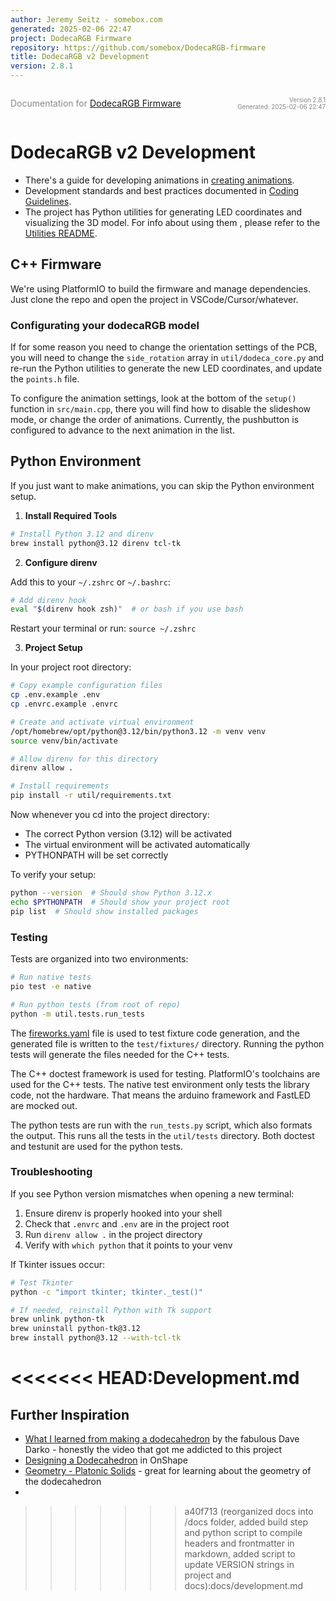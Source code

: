 ```yaml
---
author: Jeremy Seitz - somebox.com
generated: 2025-02-06 22:47
project: DodecaRGB Firmware
repository: https://github.com/somebox/DodecaRGB-firmware
title: DodecaRGB v2 Development
version: 2.8.1
---
```


<div style="display: flex; justify-content: space-between; align-items: center;">
            <div>
                <p style="font-size: 1.0em; color: #888;">Documentation for <a href="https://github.com/somebox/DodecaRGB-firmware">DodecaRGB Firmware</a></p>
            </div>
            <div style="text-align: right; font-size: 0.7em; color: #888;">
                <p>Version 2.8.1<br/>
                Generated: 2025-02-06 22:47</p>
            </div>
          </div>

# DodecaRGB v2 Development

- There's a guide for developing animations in [creating animations](creating_animations.md).
- Development standards and best practices documented in [Coding Guidelines](coding_guidelines.md).
- The project has Python utilities for generating LED coordinates and visualizing the 3D model. For info about using them , please refer to the [Utilities README](util/README.md).

## C++ Firmware

We're using PlatformIO to build the firmware and manage dependencies. Just clone the repo and open the project in VSCode/Cursor/whatever.

### Configurating your dodecaRGB model

If for some reason you need to change the orientation settings of the PCB, you will need to change the `side_rotation` array in `util/dodeca_core.py` and re-run the Python utilities to generate the new LED coordinates, and update the `points.h` file.

To configure the animation settings, look at the bottom of the `setup()` function in `src/main.cpp`, there you will find how to disable the slideshow mode, or change the order of animations. Currently, the pushbutton is configured to advance to the next animation in the list.

## Python Environment

If you just want to make animations, you can skip the Python environment setup.

1. **Install Required Tools**

```bash
# Install Python 3.12 and direnv
brew install python@3.12 direnv tcl-tk
```

2. **Configure direnv**

Add this to your `~/.zshrc` or `~/.bashrc`:

```bash
# Add direnv hook
eval "$(direnv hook zsh)"  # or bash if you use bash
```

Restart your terminal or run: `source ~/.zshrc`

3. **Project Setup**

In your project root directory:

```bash
# Copy example configuration files
cp .env.example .env
cp .envrc.example .envrc

# Create and activate virtual environment
/opt/homebrew/opt/python@3.12/bin/python3.12 -m venv venv
source venv/bin/activate

# Allow direnv for this directory
direnv allow .

# Install requirements
pip install -r util/requirements.txt
```

Now whenever you cd into the project directory:

- The correct Python version (3.12) will be activated
- The virtual environment will be activated automatically
- PYTHONPATH will be set correctly

To verify your setup:

```bash
python --version  # Should show Python 3.12.x
echo $PYTHONPATH  # Should show your project root
pip list  # Should show installed packages
```


### Testing

Tests are organized into two environments:

```bash
# Run native tests
pio test -e native

# Run python tests (from root of repo)
python -m util.tests.run_tests
```

The [fireworks.yaml](utils/test/fixtures/fireworks.yaml) file is used to test fixture code generation, and the generated file is written to the `test/fixtures/` directory. Running the python tests will generate the files needed for the C++ tests.

The C++ doctest framework is used for testing. PlatformIO's toolchains are used for the C++ tests. The native test environment only tests the library code, not the hardware. That means the arduino framework and FastLED are mocked out.

The python tests are run with the `run_tests.py` script, which also formats the output. This runs all the tests in the `util/tests` directory. Both doctest and testunit are used for the python tests.

### Troubleshooting

If you see Python version mismatches when opening a new terminal:

1. Ensure direnv is properly hooked into your shell
2. Check that `.envrc` and `.env` are in the project root
3. Run `direnv allow .` in the project directory
4. Verify with `which python` that it points to your venv

If Tkinter issues occur:

```bash
# Test Tkinter
python -c "import tkinter; tkinter._test()"

# If needed, reinstall Python with Tk support
brew unlink python-tk
brew uninstall python-tk@3.12
brew install python@3.12 --with-tcl-tk
```

<<<<<<< HEAD:Development.md
=======
## Further Inspiration

- [What I learned from making a dodecahedron](https://www.youtube.com/watch?v=pcV9YAWSDRE) by the fabulous Dave Darko - honestly the video that got me addicted to this project
- [Designing a Dodecahedron](https://www.youtube.com/watch?v=vR6oae0s6_M) in OnShape
- [Geometry - Platonic Solids](https://www.cosmic-core.org/free/article-42-geometry-platonic-solids-part-3-spherical-stereographic-solids/) - great for learning about the geometry of the dodecahedron
-
>>>>>>> a40f713 (reorganized docs into /docs folder, added build step and python script to compile headers and frontmatter in markdown, added script to update VERSION strings in project and docs):docs/development.md
